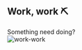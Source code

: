 ## Work, work ⛏️
Something need doing?  
![work-work](https://github.com/user-attachments/assets/cdd21954-a685-47a4-915f-7925980ce1a6)
